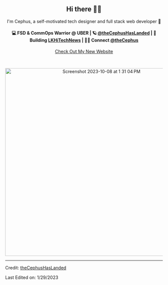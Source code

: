 <h2 align="center"> Hi there 👋🏼</h2>

<p align="center">
I'm Cephus, a self-motivated tech designer and full stack web developer 🔮
</p>

<h4 align="center">
💻 FSD & CommOps Warrior @ UBER | 🪐 <a href="https://github.com/theCephusHasLanded">@theCephusHasLanded</a> | 👾 Building <a href="https://github.com/theCephusHasLanded/LKHiTechNewsv2">LKHiTechNews</a> | ✍🏼 Connect <a href="https://www.linkedin.com/in/thecephus/">@theCephus</a>
</h4>
<p  align="center">
<a href="https://effulgent-starlight-a8318e.netlify.app/">Check Out My New Website</a>
</p>

<br/>
<p  align="center">
<img width="600" alt="Screenshot 2023-10-08 at 1 31 04 PM" src="https://github.com/theCephusHasLanded/theCephusHasLanded/assets/113807743/9d4d4900-7747-4434-abd1-34a9666458cb">


----
Credit: [theCephusHasLanded](https://github.com/theCephusHasLanded)

Last Edited on: 1/29/2023
